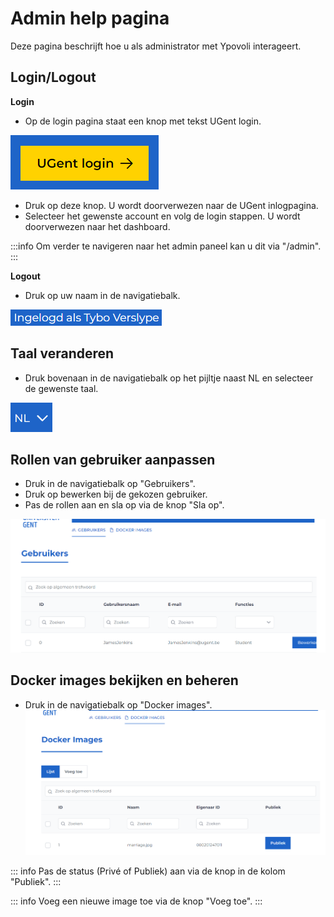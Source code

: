 # Admin help pagina

Deze pagina beschrijft hoe u als administrator met Ypovoli interageert.

## Login/Logout

**Login**

- Op de login pagina staat een knop met tekst UGent login.

![login knop](../assets/login-button.png)
- Druk op deze knop. U wordt doorverwezen naar de UGent inlogpagina.
- Selecteer het gewenste account en volg de login stappen. U wordt doorverwezen naar het dashboard.

:::info
Om verder te navigeren naar het admin paneel kan u dit via "/admin".
:::

**Logout**

- Druk op uw naam in de navigatiebalk.

![logout knop](../assets/nl/logout-button.png)

## Taal veranderen

- Druk bovenaan in de navigatiebalk op het pijltje naast NL en selecteer de gewenste taal.

![taal keuze knop](../assets/nl/lang-change.png)

## Rollen van gebruiker aanpassen
- Druk in de navigatiebalk op "Gebruikers".
- Druk op bewerken bij de gekozen gebruiker.
- Pas de rollen aan en sla op via de knop "Sla op".

![admin gebruikers voorpagina](../assets/admin/nl/admin-users-frontpage.png)

## Docker images bekijken en beheren
- Druk in de navigatiebalk op "Docker images".
![admin docker voorpagina](../assets/admin/nl/admin-docker-frontpage.png)

::: info
Pas de status (Privé of Publiek) aan via de knop in de kolom "Publiek".
:::

::: info
Voeg een nieuwe image toe via de knop "Voeg toe".
:::